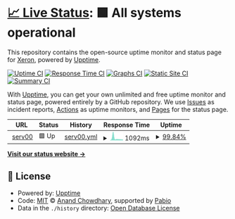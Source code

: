 # [📈 Live Status](https://Xeron2000.github.io/upptime): <!--live status--> **🟩 All systems operational**

This repository contains the open-source uptime monitor and status page for [Xeron](xeron.eth), powered by [Upptime](https://github.com/upptime/upptime).

[![Uptime CI](https://github.com/Xeron2000/upptime/workflows/Uptime%20CI/badge.svg)](https://github.com/Xeron2000/upptime/actions?query=workflow%3A%22Uptime+CI%22)
[![Response Time CI](https://github.com/Xeron2000/upptime/workflows/Response%20Time%20CI/badge.svg)](https://github.com/Xeron2000/upptime/actions?query=workflow%3A%22Response+Time+CI%22)
[![Graphs CI](https://github.com/Xeron2000/upptime/workflows/Graphs%20CI/badge.svg)](https://github.com/Xeron2000/upptime/actions?query=workflow%3A%22Graphs+CI%22)
[![Static Site CI](https://github.com/Xeron2000/upptime/workflows/Static%20Site%20CI/badge.svg)](https://github.com/Xeron2000/upptime/actions?query=workflow%3A%22Static+Site+CI%22)
[![Summary CI](https://github.com/Xeron2000/upptime/workflows/Summary%20CI/badge.svg)](https://github.com/Xeron2000/upptime/actions?query=workflow%3A%22Summary+CI%22)

With [Upptime](https://upptime.js.org), you can get your own unlimited and free uptime monitor and status page, powered entirely by a GitHub repository. We use [Issues](https://github.com/Xeron2000/upptime/issues) as incident reports, [Actions](https://github.com/Xeron2000/upptime/actions) as uptime monitors, and [Pages](https://Xeron2000.github.io/upptime) for the status page.

<!--start: status pages-->
<!-- This summary is generated by Upptime (https://github.com/upptime/upptime) -->
<!-- Do not edit this manually, your changes will be overwritten -->
<!-- prettier-ignore -->
| URL | Status | History | Response Time | Uptime |
| --- | ------ | ------- | ------------- | ------ |
| <img alt="" src="https://icons.duckduckgo.com/ip3/xeron.serv00.net.ico" height="13"> [serv00](https://xeron.serv00.net) | 🟩 Up | [serv00.yml](https://github.com/Xeron2000/upptime/commits/HEAD/history/serv00.yml) | <details><summary><img alt="Response time graph" src="./graphs/serv00/response-time-week.png" height="20"> 1092ms</summary><br><a href="https://Xeron2000.github.io/upptime/history/serv00"><img alt="Response time 785" src="https://img.shields.io/endpoint?url=https%3A%2F%2Fraw.githubusercontent.com%2FXeron2000%2Fupptime%2FHEAD%2Fapi%2Fserv00%2Fresponse-time.json"></a><br><a href="https://Xeron2000.github.io/upptime/history/serv00"><img alt="24-hour response time 448" src="https://img.shields.io/endpoint?url=https%3A%2F%2Fraw.githubusercontent.com%2FXeron2000%2Fupptime%2FHEAD%2Fapi%2Fserv00%2Fresponse-time-day.json"></a><br><a href="https://Xeron2000.github.io/upptime/history/serv00"><img alt="7-day response time 1092" src="https://img.shields.io/endpoint?url=https%3A%2F%2Fraw.githubusercontent.com%2FXeron2000%2Fupptime%2FHEAD%2Fapi%2Fserv00%2Fresponse-time-week.json"></a><br><a href="https://Xeron2000.github.io/upptime/history/serv00"><img alt="30-day response time 825" src="https://img.shields.io/endpoint?url=https%3A%2F%2Fraw.githubusercontent.com%2FXeron2000%2Fupptime%2FHEAD%2Fapi%2Fserv00%2Fresponse-time-month.json"></a><br><a href="https://Xeron2000.github.io/upptime/history/serv00"><img alt="1-year response time 785" src="https://img.shields.io/endpoint?url=https%3A%2F%2Fraw.githubusercontent.com%2FXeron2000%2Fupptime%2FHEAD%2Fapi%2Fserv00%2Fresponse-time-year.json"></a></details> | <details><summary><a href="https://Xeron2000.github.io/upptime/history/serv00">99.84%</a></summary><a href="https://Xeron2000.github.io/upptime/history/serv00"><img alt="All-time uptime 99.97%" src="https://img.shields.io/endpoint?url=https%3A%2F%2Fraw.githubusercontent.com%2FXeron2000%2Fupptime%2FHEAD%2Fapi%2Fserv00%2Fuptime.json"></a><br><a href="https://Xeron2000.github.io/upptime/history/serv00"><img alt="24-hour uptime 100.00%" src="https://img.shields.io/endpoint?url=https%3A%2F%2Fraw.githubusercontent.com%2FXeron2000%2Fupptime%2FHEAD%2Fapi%2Fserv00%2Fuptime-day.json"></a><br><a href="https://Xeron2000.github.io/upptime/history/serv00"><img alt="7-day uptime 99.84%" src="https://img.shields.io/endpoint?url=https%3A%2F%2Fraw.githubusercontent.com%2FXeron2000%2Fupptime%2FHEAD%2Fapi%2Fserv00%2Fuptime-week.json"></a><br><a href="https://Xeron2000.github.io/upptime/history/serv00"><img alt="30-day uptime 99.96%" src="https://img.shields.io/endpoint?url=https%3A%2F%2Fraw.githubusercontent.com%2FXeron2000%2Fupptime%2FHEAD%2Fapi%2Fserv00%2Fuptime-month.json"></a><br><a href="https://Xeron2000.github.io/upptime/history/serv00"><img alt="1-year uptime 99.97%" src="https://img.shields.io/endpoint?url=https%3A%2F%2Fraw.githubusercontent.com%2FXeron2000%2Fupptime%2FHEAD%2Fapi%2Fserv00%2Fuptime-year.json"></a></details>

<!--end: status pages-->

[**Visit our status website →**](https://Xeron2000.github.io/upptime)

## 📄 License

- Powered by: [Upptime](https://github.com/upptime/upptime)
- Code: [MIT](./LICENSE) © [Anand Chowdhary](https://anandchowdhary.com), supported by [Pabio](https://pabio.com)
- Data in the `./history` directory: [Open Database License](https://opendatacommons.org/licenses/odbl/1-0/)
